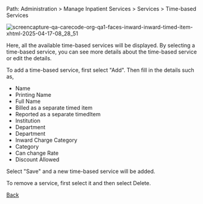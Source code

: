 Path: Administration > Manage Inpatient Services > Services > Time-based Services

![screencapture-qa-carecode-org-qa1-faces-inward-inward-timed-item-xhtml-2025-04-17-08_28_51](https://github.com/user-attachments/assets/33c1225a-f185-4a3e-aa01-b7641d13e7b4)

Here, all the available time-based services will be displayed. By selecting a time-based service, you can see more details about the time-based service or edit the details.

To add a time-based service, first select "Add". Then fill in the details such as,
* Name
* Printing Name
* Full Name
* Billed as a separate timed item 
* Reported as a separate timedItem
* Institution
* Department
* Department 
* Inward Charge Category
* Category
* Can change Rate
* Discount Allowed

Select "Save" and a new time-based service will be added.

To remove a service, first select it and then select Delete.

[Back](https://github.com/hmislk/hmis/wiki/Manage-Inpatient-Services)
